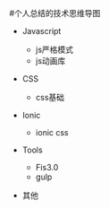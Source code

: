 #个人总结的技术思维导图


*	Javascript
	*	js严格模式
	*	js动画库

*	CSS
	*	css基础
	

*	Ionic
	*	ionic css
	
*	Tools
	*	Fis3.0
	*	gulp
	
*	其他






